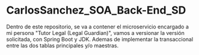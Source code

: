 # CarlosSanchez_SOA_Back-End_SD
Dentro de este repositorio, se va a contener el microservicio encargado a mi persona "Tutor Legal (Legal Guardian)", vamos a versionar la versión solicitada, con Spring Boot y JDK.
Ademas de implementar la transaccional entre las dos tablas principales y/o maestras.
